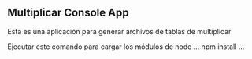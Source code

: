 ## Multiplicar Console App

Esta es una aplicación para generar archivos de tablas de multiplicar

Ejecutar este comando para cargar los módulos de node
...
npm install
...